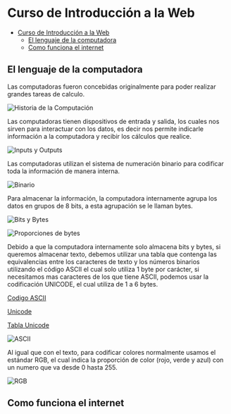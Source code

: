 # Curso de Introducción a la Web

- [Curso de Introducción a la Web](#curso-de-introducción-a-la-web)
  - [El lenguaje de la computadora](#el-lenguaje-de-la-computadora)
  - [Como funciona el internet](#como-funciona-el-internet)

## El lenguaje de la computadora

Las computadoras fueron concebidas originalmente para poder realizar grandes
tareas de calculo.

![Historia de la Computación](https://static.platzi.com/media/user_upload/clase2_intro-06de2833-546a-4191-9ad9-3d887e2d3e07.jpg)

Las computadoras tienen dispositivos de entrada y salida, los cuales nos sirven
para interactuar con los datos, es decir nos permite indicarle información a la
computadora y recibir los cálculos que realice.

![Inputs y Outputs](https://static.platzi.com/media/user_upload/clase3_intro-c0f9f9a4-5ccb-41d0-9377-80d70b80cb71.jpg)

Las computadoras utilizan el sistema de numeración binario para codificar toda la
información de manera interna.

![Binario](https://static.platzi.com/media/user_upload/clase4_intro-26bcbabc-5f83-4b68-9452-35058f30515d.jpg)

Para almacenar la información, la computadora internamente agrupa los datos en
grupos de 8 bits, a esta agrupación se le llaman bytes.

![Bits y Bytes](https://static.platzi.com/media/user_upload/clase5_intro-a79d1dbf-479f-4bc8-aaa3-de646d58fa36.jpg)

![Proporciones de bytes](https://static.platzi.com/media/user_upload/pasaje-de-bytes-2-638-1b5a431c-1607-4d7d-8950-3bf2cc049532.jpg)

Debido a que la computadora internamente solo almacena bits y bytes, si queremos
almacenar texto, debemos utilizar una tabla que contenga las equivalencias entre
los caracteres de texto y los números binarios utilizando el código ASCII el cual
solo utiliza 1 byte por carácter, si necesitamos mas caracteres de los que tiene
ASCII, podemos usar la codificación UNICODE, el cual utiliza de 1 a 6 bytes.

[Codigo ASCII](https://www.ascii-code.com/)

[Unicode](https://home.unicode.org/)

[Tabla Unicode](https://unicode-table.com/en/#basic-latin)

![ASCII](https://static.platzi.com/media/user_upload/clase6_intro-7f18aff1-1cba-4875-be64-30152c3ffd07.jpg)

Al igual que con el texto, para codificar colores normalmente usamos el estándar
RGB, el cual indica la proporción de color (rojo, verde y azul) con un numero que
va desde 0 hasta 255.

![RGB](https://static.platzi.com/media/user_upload/clase8_intro-3451ff75-ce9d-44e1-8c40-1c0aa400ec28.jpg)

## Como funciona el internet

